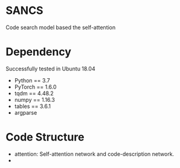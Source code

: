 # SANCS
Code search model based the self-attention

# Dependency
Successfully tested in Ubuntu 18.04
- Python == 3.7
- PyTorch == 1.6.0
- tqdm == 4.48.2
- numpy == 1.16.3
- tables == 3.6.1
- argparse

# Code Structure
- attention: Self-attention network and code-description network.
- 
